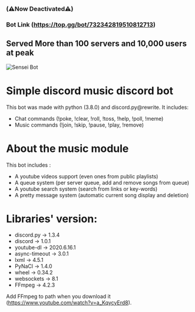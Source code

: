 ### (⚠️Now Deactivated⚠️) 

### Bot Link (https://top.gg/bot/732342819510812713) 
## Served More than 100 servers and 10,000 users at peak 

![Sensei Bot](https://top.gg/_next/image?url=https%3A%2F%2Fimages.discordapp.net%2Favatars%2F732342819510812713%2Fe7b7dda4d9215fbe8ee12504c91f196e.png%3Fsize%3D128&w=256&q=75)


# Simple discord music discord bot
This bot was made with python (3.8.0) and discord.py@rewrite. It includes:
- Chat commands (!poke, !clear, !roll, !toss, !help, !poll, !meme)
- Music commands (!join, !skip, !pause, !play, !remove)

# About the music module
This bot includes :
- A youtube videos support (even ones from public playlists)
- A queue system (per server queue, add and remove songs from queue)
- A youtube search system (search from links or key-words)
- A pretty message system (automatic current song display and deletion)

# Libraries' version:
- discord.py → 1.3.4
- discord → 1.0.1
- youtube-dl → 2020.6.16.1
- async-timeout → 3.0.1
- lxml → 4.5.1
- PyNaCl → 1.4.0
- wheel → 0.34.2
- websockets → 8.1
- FFmpeg → 4.2.3

Add FFmpeg to path when you download it (https://www.youtube.com/watch?v=a_KqycyErd8).
